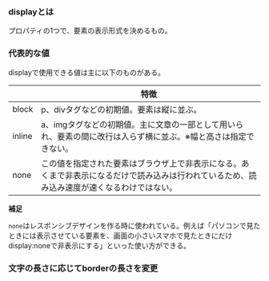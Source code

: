### displayとは

プロパティの1つで、要素の表示形式を決めるもの。

### 代表的な値

displayで使用できる値は主に以下のものがある。

||特徴|
|-|-|
|block|p、divタグなどの初期値。要素は縦に並ぶ。|
|inline|a、imgタグなどの初期値。主に文章の一部として用いられ、要素の間に改行は入らず横に並ぶ。※幅と高さは指定できない。|
|none|この値を指定された要素はブラウザ上で非表示になる。あくまで非表示になるだけで読み込みは行われているため、読み込み速度が速くなるわけではない。|

**補足**

`none`はレスポンシブデザインを作る時に使われている。例えば「パソコンで見たときには表示させている要素を、画面の小さいスマホで見たときにだけdisplay:noneで非表示にする」といった使い方ができる。

### 文字の長さに応じてborderの長さを変更


